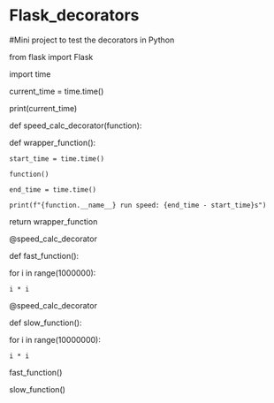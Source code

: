 # Flask_decorators
#Mini project to test the decorators in Python

from flask import Flask

import time

current_time = time.time()

print(current_time)

def speed_calc_decorator(function):

  def wrapper_function():
  
    start_time = time.time()
    
    function()
    
    end_time = time.time()
    
    print(f"{function.__name__} run speed: {end_time - start_time}s")
    
  return wrapper_function

@speed_calc_decorator

def fast_function():

  for i in range(1000000):
  
    i * i

@speed_calc_decorator

def slow_function():

  for i in range(10000000):
  
    i * i

fast_function()

slow_function()

